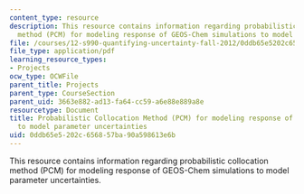 ```yaml
---
content_type: resource
description: This resource contains information regarding probabilistic collocation
  method (PCM) for modeling response of GEOS-Chem simulations to model parameter uncertainties.
file: /courses/12-s990-quantifying-uncertainty-fall-2012/0ddb65e5202c656857ba90a598613e6b_MIT12_S990F12_Thackray.pdf
file_type: application/pdf
learning_resource_types:
- Projects
ocw_type: OCWFile
parent_title: Projects
parent_type: CourseSection
parent_uid: 3663e882-ad13-fa64-cc59-a6e88e889a8e
resourcetype: Document
title: Probabilistic Collocation Method (PCM) for modeling response of GEOS-Chem simulations
  to model parameter uncertainties
uid: 0ddb65e5-202c-6568-57ba-90a598613e6b
---
```

This resource contains information regarding probabilistic collocation method (PCM) for modeling response of GEOS-Chem simulations to model parameter uncertainties.

